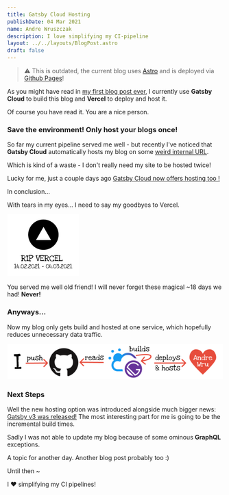 ```yaml
---
title: Gatsby Cloud Hosting
publishDate: 04 Mar 2021
name: Andre Wruszczak
description: I love simplifying my CI-pipeline
layout: ../../layouts/BlogPost.astro
draft: false 
---
```


> ⚠️ This is outdated, the current blog uses [Astro](astro.build) and is deployed via [Github Pages](https://pages.github.com/)!

As you might have read in [my first blog post ever](/posts/valentines), I currently
use **Gatsby Cloud** to build this blog and **Vercel** to deploy and host it.

Of course you have read it. You are a nice person.

### Save the environment! Only host your blogs once!

So far my current pipeline served me well - but recently I've noticed that **Gatsby Cloud** automatically hosts my blog
on some [weird internal URL](andrewru.gatsbyjs.io).

Which is kind of a waste - I don't really need my site to be hosted
twice!

Lucky for me, just a couple days ago [Gatsby Cloud now offers hosting too !](https://www.gatsbyjs.com/blog/introducing-gatsby-cloud-hosting/)

In conclusion...

With tears in my eyes... I need to say my goodbyes to Vercel.

![RipVercel](/assets/blog/gatsbycloud/ripVercel.png)

You served me well old friend! I will never forget these magical ~18 days we had! **Never!**


### Anyways...

Now my blog only gets build and hosted at one service, which hopefully reduces unnecessary data traffic.

![new workflow](/assets/blog/gatsbycloud/newWorkflow.png)

### Next Steps

Well the new hosting option was introduced alongside much bigger news: [Gatsby v3 was released!](https://www.gatsbyjs.com/blog/gatsby-v3/)
The most interesting part for me is going to be the incremental build times.

Sadly I was not able to update my blog because of some ominous **GraphQL** exceptions.

A topic for another day. Another blog post probably too :)

Until then ~

I ❤ simplifying my CI pipelines!

